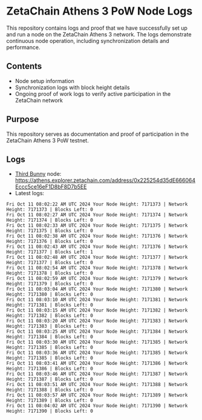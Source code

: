 # ZetaChain Athens 3 PoW Node Logs
This repository contains logs and proof that we have successfully set up and run a node on the ZetaChain Athens 3 network. The logs demonstrate continuous node operation, including synchronization details and performance.

## Contents
- Node setup information
- Synchronization logs with block height details
- Ongoing proof of work logs to verify active participation in the ZetaChain network

## Purpose
This repository serves as documentation and proof of participation in the ZetaChain Athens 3 PoW testnet.

## Logs

- [Third Bunny](https://thirdbunny.xyz/) node: https://athens.explorer.zetachain.com/address/0x225254d35dE666064Eccc5ce16eF1D8bF8D7b5EE
- Latest logs:
```
Fri Oct 11 08:02:22 AM UTC 2024 Your Node Height: 7171373 | Network Height: 7171373 | Blocks Left: 0
Fri Oct 11 08:02:27 AM UTC 2024 Your Node Height: 7171374 | Network Height: 7171374 | Blocks Left: 0
Fri Oct 11 08:02:33 AM UTC 2024 Your Node Height: 7171375 | Network Height: 7171375 | Blocks Left: 0
Fri Oct 11 08:02:38 AM UTC 2024 Your Node Height: 7171376 | Network Height: 7171376 | Blocks Left: 0
Fri Oct 11 08:02:43 AM UTC 2024 Your Node Height: 7171376 | Network Height: 7171377 | Blocks Left: 1
Fri Oct 11 08:02:48 AM UTC 2024 Your Node Height: 7171377 | Network Height: 7171377 | Blocks Left: 0
Fri Oct 11 08:02:54 AM UTC 2024 Your Node Height: 7171378 | Network Height: 7171378 | Blocks Left: 0
Fri Oct 11 08:02:59 AM UTC 2024 Your Node Height: 7171379 | Network Height: 7171379 | Blocks Left: 0
Fri Oct 11 08:03:04 AM UTC 2024 Your Node Height: 7171380 | Network Height: 7171380 | Blocks Left: 0
Fri Oct 11 08:03:10 AM UTC 2024 Your Node Height: 7171381 | Network Height: 7171381 | Blocks Left: 0
Fri Oct 11 08:03:15 AM UTC 2024 Your Node Height: 7171382 | Network Height: 7171382 | Blocks Left: 0
Fri Oct 11 08:03:20 AM UTC 2024 Your Node Height: 7171383 | Network Height: 7171383 | Blocks Left: 0
Fri Oct 11 08:03:25 AM UTC 2024 Your Node Height: 7171384 | Network Height: 7171384 | Blocks Left: 0
Fri Oct 11 08:03:30 AM UTC 2024 Your Node Height: 7171385 | Network Height: 7171385 | Blocks Left: 0
Fri Oct 11 08:03:36 AM UTC 2024 Your Node Height: 7171385 | Network Height: 7171385 | Blocks Left: 0
Fri Oct 11 08:03:41 AM UTC 2024 Your Node Height: 7171386 | Network Height: 7171386 | Blocks Left: 0
Fri Oct 11 08:03:46 AM UTC 2024 Your Node Height: 7171387 | Network Height: 7171387 | Blocks Left: 0
Fri Oct 11 08:03:51 AM UTC 2024 Your Node Height: 7171388 | Network Height: 7171388 | Blocks Left: 0
Fri Oct 11 08:03:57 AM UTC 2024 Your Node Height: 7171389 | Network Height: 7171389 | Blocks Left: 0
Fri Oct 11 08:04:02 AM UTC 2024 Your Node Height: 7171390 | Network Height: 7171390 | Blocks Left: 0
```
